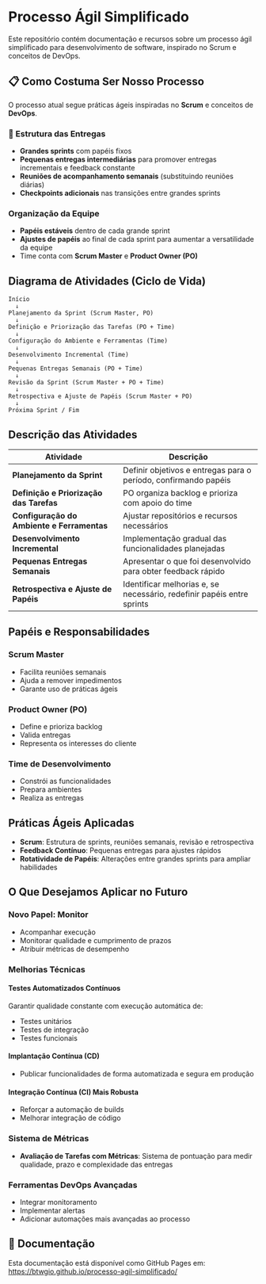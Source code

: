 # Processo Ágil Simplificado

Este repositório contém documentação e recursos sobre um processo ágil simplificado para desenvolvimento de software, inspirado no Scrum e conceitos de DevOps.

## 📋 Como Costuma Ser Nosso Processo

O processo atual segue práticas ágeis inspiradas no **Scrum** e conceitos de **DevOps**.
### 🔄 Estrutura das Entregas
- **Grandes sprints** com papéis fixos
- **Pequenas entregas intermediárias** para promover entregas incrementais e feedback constante
- **Reuniões de acompanhamento semanais** (substituindo reuniões diárias)
- **Checkpoints adicionais** nas transições entre grandes sprints

### Organização da Equipe
- **Papéis estáveis** dentro de cada grande sprint
- **Ajustes de papéis** ao final de cada sprint para aumentar a versatilidade da equipe
- Time conta com **Scrum Master** e **Product Owner (PO)**

## Diagrama de Atividades (Ciclo de Vida)

```
Início
  ↓
Planejamento da Sprint (Scrum Master, PO)
  ↓
Definição e Priorização das Tarefas (PO + Time)
  ↓
Configuração do Ambiente e Ferramentas (Time)
  ↓
Desenvolvimento Incremental (Time)
  ↓
Pequenas Entregas Semanais (PO + Time)
  ↓
Revisão da Sprint (Scrum Master + PO + Time)
  ↓
Retrospectiva e Ajuste de Papéis (Scrum Master + PO)
  ↓
Próxima Sprint / Fim
```

## Descrição das Atividades

| Atividade | Descrição |
|-----------|-----------|
| **Planejamento da Sprint** | Definir objetivos e entregas para o período, confirmando papéis |
| **Definição e Priorização das Tarefas** | PO organiza backlog e prioriza com apoio do time |
| **Configuração do Ambiente e Ferramentas** | Ajustar repositórios e recursos necessários |
| **Desenvolvimento Incremental** | Implementação gradual das funcionalidades planejadas |
| **Pequenas Entregas Semanais** | Apresentar o que foi desenvolvido para obter feedback rápido |
| **Retrospectiva e Ajuste de Papéis** | Identificar melhorias e, se necessário, redefinir papéis entre sprints |

## Papéis e Responsabilidades

### Scrum Master
- Facilita reuniões semanais
- Ajuda a remover impedimentos
- Garante uso de práticas ágeis

### Product Owner (PO)
- Define e prioriza backlog
- Valida entregas
- Representa os interesses do cliente

### Time de Desenvolvimento
- Constrói as funcionalidades
- Prepara ambientes
- Realiza as entregas

## Práticas Ágeis Aplicadas

- **Scrum**: Estrutura de sprints, reuniões semanais, revisão e retrospectiva
- **Feedback Contínuo**: Pequenas entregas para ajustes rápidos
- **Rotatividade de Papéis**: Alterações entre grandes sprints para ampliar habilidades

## O Que Desejamos Aplicar no Futuro

### Novo Papel: Monitor
- Acompanhar execução
- Monitorar qualidade e cumprimento de prazos
- Atribuir métricas de desempenho

### Melhorias Técnicas

#### Testes Automatizados Contínuos
Garantir qualidade constante com execução automática de:
- Testes unitários
- Testes de integração
- Testes funcionais

#### Implantação Contínua (CD)
- Publicar funcionalidades de forma automatizada e segura em produção

#### Integração Contínua (CI) Mais Robusta
- Reforçar a automação de builds
- Melhorar integração de código

### Sistema de Métricas
- **Avaliação de Tarefas com Métricas**: Sistema de pontuação para medir qualidade, prazo e complexidade das entregas

### Ferramentas DevOps Avançadas
- Integrar monitoramento
- Implementar alertas
- Adicionar automações mais avançadas ao processo

## 📖 Documentação

Esta documentação está disponível como GitHub Pages em: https://btwgio.github.io/processo-agil-simplificado/


